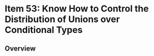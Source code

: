 # Item 53: Know How to Control the Distribution of Unions over Conditional Types

## Overview


<!-- References -->
